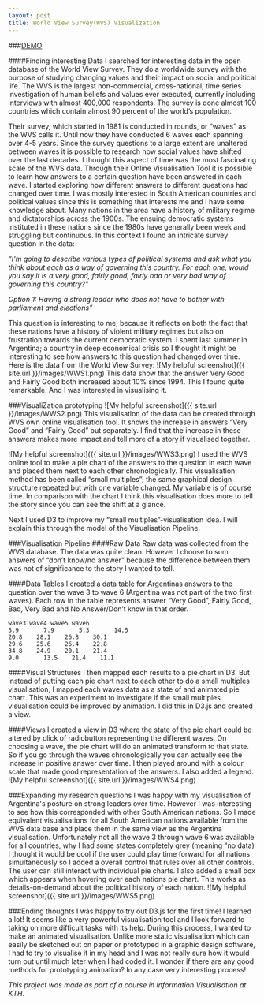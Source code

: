 ```yaml
---
layout: post
title: World View Survey(WVS) Visualization
---
```


###[DEMO](http://evertlagerberg.github.io/World-View-Survey-Visualization/)

####Finding interesting Data
I searched for interesting data in the open database of the World View Survey. They do a worldwide survey with the purpose of studying changing values and their impact on social and political life. The WVS is the largest non-commercial, cross-national, time series investigation of human beliefs and values ever executed, currently including interviews with almost 400,000 respondents. The survey is done almost 100 countries which contain almost 90 percent of the world’s population.

Their survey, which started in 1981 is conducted in rounds, or “waves” as the WVS calls it. Until now they have conducted 6 waves each spanning over 4-5 years. Since the survey questions to a large extent are unaltered between waves it is possible to research how social values have shifted over the last decades. I thought this aspect of time was the most fascinating scale of the WVS data. Through their Online Visualisation Tool it is possible to learn how answers to a certain question have been answered in each wave. I started exploring how different answers to different questions had changed over time. I was mostly interested in South American countries and political values since this is something that interests me and I have some knowledge about. Many nations in the area have a history of military regime and dictatorships across the 1900s. The ensuing democratic systems instituted in these nations since the 1980s have generally been week and struggling but continuous. In this context I found an intricate survey question in the data:


*“I'm going to describe various types of political systems and ask what you think about each as a way of governing this country. For each one, would you say it is a very good, fairly good, fairly bad or very bad way of governing this country?"* 

*Option 1: Having a strong leader who does not have to bother with parliament and elections”*

This question is interesting to me, because it reflects on both the fact that these nations have a history of violent military regimes but also on frustration towards the current democratic system. I spent last summer in Argentina; a country in deep economical crisis so I thought it might be interesting to see how answers to this question had changed over time. Here is the data from the World View Survey:
![My helpful screenshot]({{ site.url }}/images/WWS1.png)
This data show that the answer Very Good and Fairly Good both increased about 10% since 1994. This I found quite remarkable. And I was interested  in visualising it.

###VisualiZation prototyping
![My helpful screenshot]({{ site.url }}/images/WWS2.png)
This visualisation of the data can be created through WVS own online visualisation tool. It shows the increase in answers “Very Good” and “Fairly Good” but separately. I find that the increase in these answers makes more impact and tell more of a story if visualised together. 

![My helpful screenshot]({{ site.url }}/images/WWS3.png)
I used the WVS online tool to make a pie chart of the answers to the question in each wave and placed them next to each other chronologically. This visualisation method has been called “small multiples”; the same graphical design structure repeated but with one variable changed. My variable is of course time. In comparison with the chart I think this visualisation does more to tell the story since you can see the shift at a glance.

Next I used D3 to improve my “small multiples”-visualisation idea. I will explain this through the model of the Visualisation Pipeline.



###Visualisation Pipeline
####Raw Data
Raw data was collected from the WVS database. The data was quite clean. However I choose to sum answers of “don’t know/no answer” because the difference between them was not of significance to the story I wanted to tell.

####Data Tables
I created a data table for Argentinas answers to the question over the wave 3 to wave 6 (Argentina was not part of the two first waves). Each row in the table represents answer “Very Good”, Fairly Good, Bad, Very Bad and No Answer/Don’t know in that order.

```
wave3 wave4 wave5 wave6
5.9       7.9       5.3       14.5
20.8    28.1    26.8    30.1
29.6    25.6    26.4    22.8                                       
34.8    24.9    20.1    21.4
9.0       13.5    21.4    11.1
```

####Visual Structures
I then mapped each results to a pie chart in D3. But instead of putting each pie chart next to each other to do a small multiples visualisation, I mapped each waves data as a state of and animated pie chart. This was an experiment to investigate if the small multiples visualisation could be improved by animation. I did this in D3.js and created a view.

####Views
I created a view in D3 where the state of the pie chart could be altered by click of radiobutton representing the different waves. On choosing a wave, the pie chart will do an animated transform to that state. So if you go through the waves chronologically you can actually see the increase in positive answer over time. I then played around with a colour scale that made good representation of the answers. I also added a legend. 
![My helpful screenshot]({{ site.url }}/images/WWS4.png)

###Expanding my research questions
I was happy with my visualisation of Argentina's posture on strong leaders over time. However I was interesting to see how this corresponded with other South American nations. So I made equivalent visualisations for all South American nations available from the WVS data base and place them in the same view as the Argentina visualisation. Unfortunately not all the wave 3 through wave 6 was available for all countries, why I had some states completely grey (meaning "no data) I thought it would be cool if the user could play time forward for all nations simultaneously so I added a overall control that rules over all other controls. The user can still interact with individual pie charts. I also added a small box which appears when hovering over each nations pie chart. This works as details-on-demand about the political history of each nation.
![My helpful screenshot]({{ site.url }}/images/WWS5.png)

###Ending thoughts
I was happy to try out D3.js for the first time! I learned a lot! It seems like a very powerful visualisation tool and I look forward to taking on more difficult tasks with its help. During this process, I wanted to make an animated visualisation. Unlike more static visualisation which can easily be sketched out on paper or prototyped in a graphic design software, I had to try to visualise it in my head and I was not really sure how it would turn out until much later when I had coded it. I wonder if there are any good methods for prototyping animation? In any case very interesting process!



*This project was made as part of a course in Information Visualisation at KTH.*